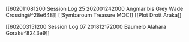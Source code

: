 [[602011081200 Session Log 25 202001242000 Angmar bis Grey Wade Crossing#^28e648]]
[[Symbaroum Treasure MOC]]
[[Plot Drott Araka]]

[[602003151200 Session Log 07 201812172000 Baumelo Alahara Gorak#^8243e9]]